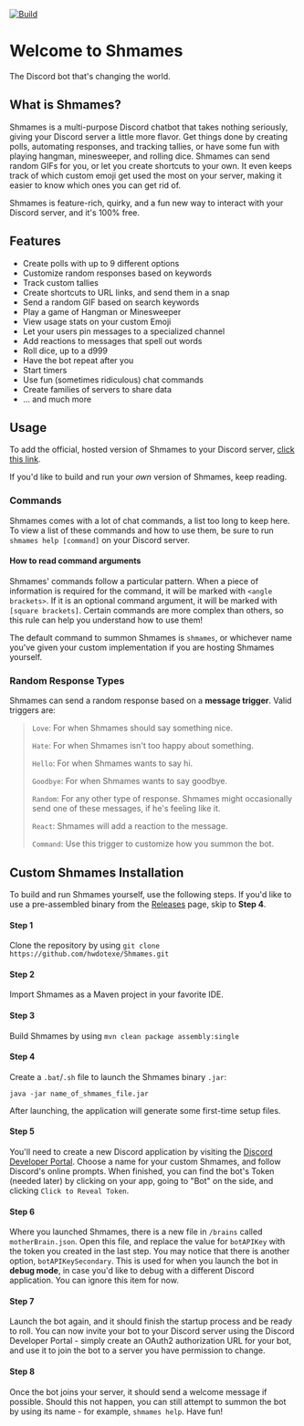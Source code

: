 [![Build](https://github.com/hwdotexe/Shmames/actions/workflows/maven.yml/badge.svg)](https://github.com/hwdotexe/Shmames/actions/workflows/maven.yml)

# Welcome to Shmames
The Discord bot that's changing the world.

## What is Shmames?
Shmames is a multi-purpose Discord chatbot that takes nothing seriously, giving your Discord server a little more flavor.
Get things done by creating polls, automating responses, and tracking tallies, or have some fun with playing
hangman, minesweeper, and rolling dice. Shmames can send random GIFs for you, or let you create
shortcuts to your own. It even keeps track of which custom emoji get used the most on your server,
making it easier to know which ones you can get rid of.

Shmames is feature-rich, quirky, and a fun new way to interact with your Discord server, and it's 100% free.

## Features
* Create polls with up to 9 different options
* Customize random responses based on keywords
* Track custom tallies
* Create shortcuts to URL links, and send them in a snap
* Send a random GIF based on search keywords
* Play a game of Hangman or Minesweeper
* View usage stats on your custom Emoji
* Let your users pin messages to a specialized channel
* Add reactions to messages that spell out words
* Roll dice, up to a d999
* Have the bot repeat after you
* Start timers
* Use fun (sometimes ridiculous) chat commands
* Create families of servers to share data
* ... and much more

## Usage
To add the official, hosted version of Shmames to your Discord server, [click this link](https://discord.com/api/oauth2/authorize?client_id=377639048573091860&permissions=70642752&redirect_uri=https%3A%2F%2Fdiscordapp.com%2Fapi%2Foauth2%2Fauthorize&scope=bot).

If you'd like to build and run your _own_ version of Shmames, keep reading.

### Commands
Shmames comes with a lot of chat commands, a list too long to keep here. To view a list of these commands and how to use
them, be sure to run `shmames help [command]` on your Discord server.

#### How to read command arguments
Shmames' commands follow a particular pattern. When a piece of information is required for the command,
it will be marked with `<angle brackets>`. If it is an optional command argument, it will be marked
with `[square brackets]`. Certain commands are more complex than others, so this rule can help you
understand how to use them!

The default command to summon Shmames is `shmames`, or whichever name you've given your custom implementation if you
are hosting Shmames yourself.

### Random Response Types
Shmames can send a random response based on a **message trigger**. Valid triggers are:

> `Love`: For when Shmames should say something nice.
> 
> `Hate`: For when Shmames isn't too happy about something.
> 
> `Hello`: For when Shmames wants to say hi.
> 
> `Goodbye`: For when Shmames wants to say goodbye.
> 
> `Random`: For any other type of response. Shmames might occasionally send one of these messages, if
he's feeling like it.
> 
> `React`: Shmames will add a reaction to the message.
> 
> `Command`: Use this trigger to customize how you summon the bot.

## Custom Shmames Installation
To build and run Shmames yourself, use the following steps. If you'd like to use a pre-assembled binary from the [Releases](https://github.com/hwdotexe/Shmames/releases)
page, skip to **Step 4**.

#### Step 1
Clone the repository by using `git clone https://github.com/hwdotexe/Shmames.git`

#### Step 2
Import Shmames as a Maven project in your favorite IDE.

#### Step 3
Build Shmames by using `mvn clean package assembly:single`

#### Step 4
Create a `.bat`/`.sh` file to launch the Shmames binary `.jar`:
 
 ```shell script
java -jar name_of_shmames_file.jar
```
 
After launching, the application will generate some first-time setup files.

#### Step 5
You'll need to create a new Discord application by visiting the [Discord Developer Portal](https://discord.com/developers/applications/). Choose
a name for your custom Shmames, and follow Discord's online prompts. When finished, you can find the bot's Token (needed later) by clicking on
your app, going to "Bot" on the side, and clicking `Click to Reveal Token`.

#### Step 6
Where you launched Shmames, there is a new file in `/brains` called `motherBrain.json`. Open this file, and replace the value
for `botAPIKey` with the token you created in the last step. You may notice that there is another option, `botAPIKeySecondary`. This is
used for when you launch the bot in **debug mode**, in case you'd like to debug with a different Discord application. You can ignore
this item for now.

#### Step 7
Launch the bot again, and it should finish the startup process and be ready to roll. You can now invite your bot to your Discord server
using the Discord Developer Portal - simply create an OAuth2 authorization URL for your bot, and use it to join the bot to a server
you have permission to change.

#### Step 8
Once the bot joins your server, it should send a welcome message if possible. Should this not happen, you can still attempt to summon
the bot by using its name - for example, `shmames help`. Have fun!
